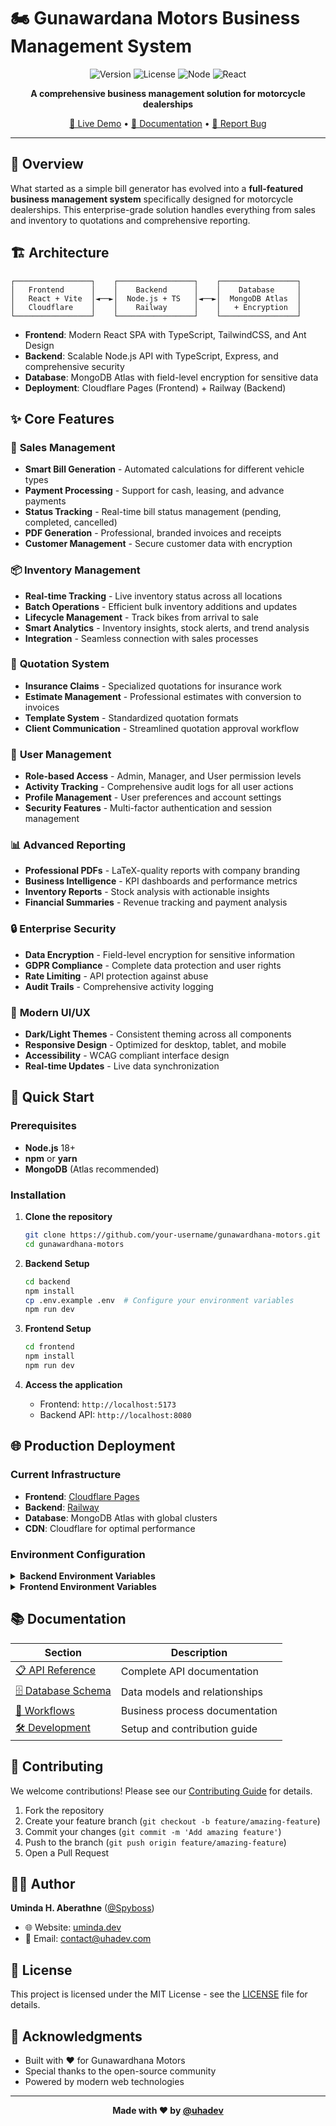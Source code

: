 # 🏍️ Gunawardana Motors Business Management System

<div align="center">

![Version](https://img.shields.io/badge/version-2.0.0-blue.svg)
![License](https://img.shields.io/badge/license-MIT-green.svg)
![Node](https://img.shields.io/badge/node-%3E%3D18.0.0-brightgreen.svg)
![React](https://img.shields.io/badge/react-18.2.0-blue.svg)

**A comprehensive business management solution for motorcycle dealerships**

[🚀 Live Demo](https://gunawardanamotors.pages.dev) • [📖 Documentation](./docs) • [🐛 Report Bug](https://github.com/your-repo/issues)

</div>

---

## 🌟 Overview

What started as a simple bill generator has evolved into a **full-featured business management system** specifically designed for motorcycle dealerships. This enterprise-grade solution handles everything from sales and inventory to quotations and comprehensive reporting.

## 🏗️ Architecture

```
┌─────────────────┐    ┌─────────────────┐    ┌─────────────────┐
│   Frontend      │    │    Backend      │    │    Database     │
│   React + Vite  │◄──►│  Node.js + TS   │◄──►│  MongoDB Atlas  │
│   Cloudflare    │    │    Railway      │    │   + Encryption  │
└─────────────────┘    └─────────────────┘    └─────────────────┘
```

- **Frontend**: Modern React SPA with TypeScript, TailwindCSS, and Ant Design
- **Backend**: Scalable Node.js API with TypeScript, Express, and comprehensive security
- **Database**: MongoDB Atlas with field-level encryption for sensitive data
- **Deployment**: Cloudflare Pages (Frontend) + Railway (Backend)

## ✨ Core Features

### 🧾 **Sales Management**
- **Smart Bill Generation** - Automated calculations for different vehicle types
- **Payment Processing** - Support for cash, leasing, and advance payments
- **Status Tracking** - Real-time bill status management (pending, completed, cancelled)
- **PDF Generation** - Professional, branded invoices and receipts
- **Customer Management** - Secure customer data with encryption

### 📦 **Inventory Management**
- **Real-time Tracking** - Live inventory status across all locations
- **Batch Operations** - Efficient bulk inventory additions and updates
- **Lifecycle Management** - Track bikes from arrival to sale
- **Smart Analytics** - Inventory insights, stock alerts, and trend analysis
- **Integration** - Seamless connection with sales processes

### 💼 **Quotation System**
- **Insurance Claims** - Specialized quotations for insurance work
- **Estimate Management** - Professional estimates with conversion to invoices
- **Template System** - Standardized quotation formats
- **Client Communication** - Streamlined quotation approval workflow

### 👥 **User Management**
- **Role-based Access** - Admin, Manager, and User permission levels
- **Activity Tracking** - Comprehensive audit logs for all user actions
- **Profile Management** - User preferences and account settings
- **Security Features** - Multi-factor authentication and session management

### 📊 **Advanced Reporting**
- **Professional PDFs** - LaTeX-quality reports with company branding
- **Business Intelligence** - KPI dashboards and performance metrics
- **Inventory Reports** - Stock analysis with actionable insights
- **Financial Summaries** - Revenue tracking and payment analysis

### 🔒 **Enterprise Security**
- **Data Encryption** - Field-level encryption for sensitive information
- **GDPR Compliance** - Complete data protection and user rights
- **Rate Limiting** - API protection against abuse
- **Audit Trails** - Comprehensive activity logging

### 🎨 **Modern UI/UX**
- **Dark/Light Themes** - Consistent theming across all components
- **Responsive Design** - Optimized for desktop, tablet, and mobile
- **Accessibility** - WCAG compliant interface design
- **Real-time Updates** - Live data synchronization

## 🚀 Quick Start

### Prerequisites
- **Node.js** 18+
- **npm** or **yarn**
- **MongoDB** (Atlas recommended)

### Installation

1. **Clone the repository**
   ```bash
   git clone https://github.com/your-username/gunawardhana-motors.git
   cd gunawardhana-motors
   ```

2. **Backend Setup**
   ```bash
   cd backend
   npm install
   cp .env.example .env  # Configure your environment variables
   npm run dev
   ```

3. **Frontend Setup**
   ```bash
   cd frontend
   npm install
   npm run dev
   ```

4. **Access the application**
   - Frontend: `http://localhost:5173`
   - Backend API: `http://localhost:8080`

## 🌐 Production Deployment

### Current Infrastructure
- **Frontend**: [Cloudflare Pages](https://gunawardanamotors.pages.dev)
- **Backend**: [Railway](https://bill-gen-production.up.railway.app)
- **Database**: MongoDB Atlas with global clusters
- **CDN**: Cloudflare for optimal performance

### Environment Configuration

<details>
<summary><strong>Backend Environment Variables</strong></summary>

```env
# Database
MONGODB_URI=mongodb+srv://...
REDIS_URL=redis://...

# Authentication
JWT_SECRET=your-super-secret-key
JWT_REFRESH_SECRET=your-refresh-secret

# Security
ENCRYPTION_KEY=your-encryption-key
CORS_ORIGINS=https://gunawardanamotors.pages.dev

# Application
NODE_ENV=production
PORT=8080
```
</details>

<details>
<summary><strong>Frontend Environment Variables</strong></summary>

```env
VITE_API_URL=https://bill-gen-production.up.railway.app
VITE_APP_NAME=Gunawardhana Motors
```
</details>

## 📚 Documentation

| Section | Description |
|---------|-------------|
| [📋 API Reference](./docs/api) | Complete API documentation |
| [🗄️ Database Schema](./docs/models) | Data models and relationships |
| [🔄 Workflows](./docs/workflow) | Business process documentation |
| [🛠️ Development](./docs/development) | Setup and contribution guide |

## 🤝 Contributing

We welcome contributions! Please see our [Contributing Guide](./docs/development/README.md) for details.

1. Fork the repository
2. Create your feature branch (`git checkout -b feature/amazing-feature`)
3. Commit your changes (`git commit -m 'Add amazing feature'`)
4. Push to the branch (`git push origin feature/amazing-feature`)
5. Open a Pull Request

## 👨‍💻 Author

**Uminda H. Aberathne** ([@Spyboss](https://github.com/Spyboss))
- 🌐 Website: [uminda.dev](https://uminda-portfolio.pages.dev)
- 📧 Email: contact@uhadev.com

## 📄 License

This project is licensed under the MIT License - see the [LICENSE](LICENSE) file for details.

## 🙏 Acknowledgments

- Built with ❤️ for Gunawardhana Motors
- Special thanks to the open-source community
- Powered by modern web technologies

---

<div align="center">
<strong>Made with ❤️ by <a href="https://github.com/Spyboss">@uhadev</a></strong>
</div>